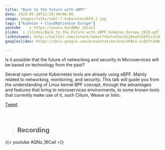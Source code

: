 ```yaml
---
title: "Back to the Future with eBPF"
date: 2019-05-20T12:29:40+06:00
image: images/talks/takl-7-kubeconeu2019_2.jpg
tags: ["KubeCon + CloudNativeCon Europe"]
youtube    : https://youtu.be/AQNz_16CaiI
slides  : /slides/Back_to_the_Future_with_eBPF_KubeCon_Europe_2019.pdf
linktotweet: http://twitter.com/intent/tweet?text=Check%20out%20this%20talk:%20“Back%20to%20the%20Future%20with%20eBPF”%20by%20%40beatrizmrg%20%23eBPF%20%23KubeCon%20%23CloundNativeCon&url=https://youtu.be/AQNz_16CaiI
googleslides: https://docs.google.com/presentation/d/e/2PACX-1vQ2TnihWeinNl3lou5YYgh-oytrCv9BCz0VdwTHcDt8UYsmcyv5ufxKnpx3HrsPY1bWHrFML-wqA8XX/embed?start=false&loop=false&delayms=3000

---
```

Is it possible that the future of networking and security in Microservices will be based on technology from the past? 

Several open-source Kubernetes tools are already using eBPF. Mainly related to networking, monitoring, and security. This talk will guide you from the understanding of Linux kernel BPF concept, through the advantages and features that bring to microservices environments, to some known tools that currently make use of it, such Cilium, Weave or Istio.
<div class="blog-content singleiconp">
    <a href="http://twitter.com/intent/tweet?text=Check%20out%20this%20talk:%20“Cloud-native%20monitoring%20with%20Prometheus”%20by%20%40beatrizmrg%20%23PrometheusIO%20%23codemoMadrid&url=https://b3a.dev/talks/kubeconeu-2019/" target="_blank" class="talklisticons btn btn-dafault btn-details hvr-bounce-to-right"><i class="ion-social-twitter"></i> Tweet</a>
</div>

<br/>
<br/>

> ## Recording
{{< youtube AQNz_16CaiI >}}

<br/>
